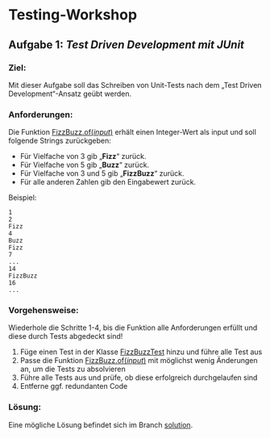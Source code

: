 # Testing-Workshop

## Aufgabe 1: *Test Driven Development mit JUnit*

### Ziel:
Mit dieser Aufgabe soll das Schreiben von Unit-Tests nach dem „Test Driven Development“-Ansatz geübt werden.

### Anforderungen:
Die Funktion [FizzBuzz.of(*input*)](./Aufgabe_1/src/FizzBuzz.java) erhält einen Integer-Wert als input und soll folgende Strings zurückgeben:
* Für Vielfache von 3 gib „**Fizz**“ zurück.
* Für Vielfache von 5 gib „**Buzz**“ zurück.
* Für Vielfache von 3 und 5 gib „**FizzBuzz**“ zurück.
* Für alle anderen Zahlen gib den Eingabewert zurück.

Beispiel:
```
1
2
Fizz
4
Buzz
Fizz
7
...
14
FizzBuzz
16
...
```

### Vorgehensweise:
Wiederhole die Schritte 1-4, bis die Funktion alle Anforderungen erfüllt und diese durch Tests abgedeckt sind!

1. Füge einen Test in der Klasse [FizzBuzzTest](./Aufgabe_1/src/FizzBuzzTest.java) hinzu und führe alle Test aus
2. Passe die Funktion [FizzBuzz.of(*input*)](./Aufgabe_1/src/FizzBuzz.java) mit möglichst wenig Änderungen an, um die Tests zu absolvieren
3. Führe alle Tests aus und prüfe, ob diese erfolgreich durchgelaufen sind
4. Entferne ggf. redundanten Code

### Lösung:
Eine mögliche Lösung befindet sich im Branch [solution](./tree/solution).
